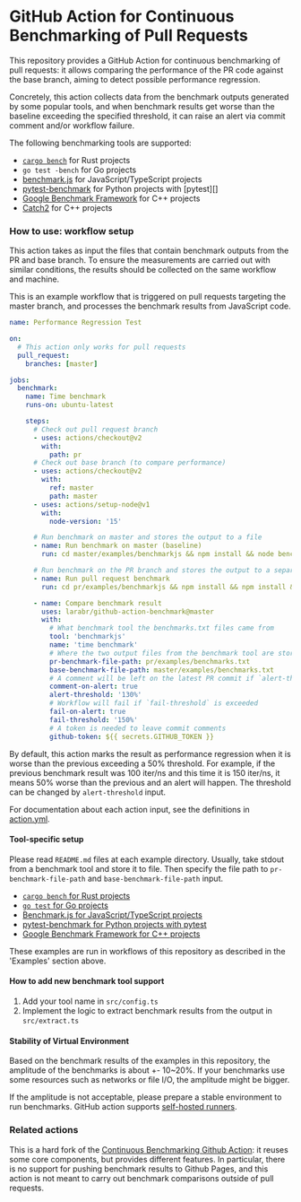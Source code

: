 GitHub Action for Continuous Benchmarking of Pull Requests
=========================================

This repository provides a GitHub Action for continuous benchmarking of pull requests: it allows comparing the performance of the PR code against the base branch, aiming to detect possible performance regression. 

Concretely, this action collects data from the benchmark outputs generated by some popular tools, and when benchmark results get worse than the baseline exceeding the specified threshold, it can raise an alert via commit comment and/or workflow failure.

The following benchmarking tools are supported:

- [`cargo bench`][cargo-bench] for Rust projects
- `go test -bench` for Go projects
- [benchmark.js][benchmarkjs] for JavaScript/TypeScript projects
- [pytest-benchmark][] for Python projects with [pytest][]
- [Google Benchmark Framework][google-benchmark] for C++ projects
- [Catch2][catch2] for C++ projects

### How to use: workflow setup

This action takes as input the files that contain benchmark outputs from the PR and base branch.
To ensure the measurements are carried out with similar conditions, the results should be collected on the same workflow and machine.

This is an example workflow that is triggered on pull requests targeting the master branch, and processes the benchmark results from JavaScript code. 

```yaml
name: Performance Regression Test

on:
  # This action only works for pull requests
  pull_request:
    branches: [master]

jobs:
  benchmark:
    name: Time benchmark
    runs-on: ubuntu-latest

    steps:
      # Check out pull request branch
      - uses: actions/checkout@v2
        with:
          path: pr
      # Check out base branch (to compare performance)
      - uses: actions/checkout@v2
        with:
          ref: master
          path: master
      - uses: actions/setup-node@v1
        with:
          node-version: '15'

      # Run benchmark on master and stores the output to a file
      - name: Run benchmark on master (baseline)
        run: cd master/examples/benchmarkjs && npm install && node bench.js | tee benchmarks.txt

      # Run benchmark on the PR branch and stores the output to a separate file (must use the same tool as above)
      - name: Run pull request benchmark
        run: cd pr/examples/benchmarkjs && npm install && npm install && node bench.js | tee benchmarks.txt

      - name: Compare benchmark result
        uses: larabr/github-action-benchmark@master
        with:
          # What benchmark tool the benchmarks.txt files came from
          tool: 'benchmarkjs'
          name: 'time benchmark'
          # Where the two output files from the benchmark tool are stored
          pr-benchmark-file-path: pr/examples/benchmarks.txt
          base-benchmark-file-path: master/examples/benchmarks.txt
          # A comment will be left on the latest PR commit if `alert-threshold` is exceeded 
          comment-on-alert: true
          alert-threshold: '130%'
          # Workflow will fail if `fail-threshold` is exceeded
          fail-on-alert: true
          fail-threshold: '150%'
          # A token is needed to leave commit comments
          github-token: ${{ secrets.GITHUB_TOKEN }}
```

By default, this action marks the result as performance regression when it is worse than the previous
exceeding a 50% threshold. For example, if the previous benchmark result was 100 iter/ns and this time
it is 150 iter/ns, it means 50% worse than the previous and an alert will happen. The threshold can
be changed by `alert-threshold` input.

For documentation about each action input, see the definitions in [action.yml](./action.yml).

#### Tool-specific setup

Please read `README.md` files at each example directory. Usually, take stdout from a benchmark tool
and store it to file. Then specify the file path to `pr-benchmark-file-path` and `base-benchmark-file-path` input.

- [`cargo bench` for Rust projects](./examples/rust/README.md)
- [`go test` for Go projects](./examples/go/README.md)
- [Benchmark.js for JavaScript/TypeScript projects](./examples/benchmarkjs/README.md)
- [pytest-benchmark for Python projects with pytest](./examples/pytest/README.md)
- [Google Benchmark Framework for C++ projects](./examples/cpp/README.md)

These examples are run in workflows of this repository as described in the 'Examples' section above.


#### How to add new benchmark tool support

1. Add your tool name in `src/config.ts`
2. Implement the logic to extract benchmark results from the output in `src/extract.ts`


#### Stability of Virtual Environment

Based on the benchmark results of the examples in this repository, the amplitude of the benchmarks
is about +- 10~20%. If your benchmarks use some resources such as networks or file I/O, the amplitude
might be bigger.

If the amplitude is not acceptable, please prepare a stable environment to run benchmarks.
GitHub action supports [self-hosted runners](https://help.github.com/en/actions/automating-your-workflow-with-github-actions/about-self-hosted-runners).


### Related actions

This is a hard fork of the [Continuous Benchmarking Github Action](https://github.com/rhysd/github-action-benchmark): it reuses some core components, but provides different features. In particular, there is no support for pushing benchmark results to Github Pages, and this action is not meant to carry out benchmark comparisons outside of pull requests.


[cargo-bench]: https://doc.rust-lang.org/cargo/commands/cargo-bench.html
[benchmarkjs]: https://benchmarkjs.com/
[pytest-benchmark]: https://pypi.org/project/pytest-benchmark/
[google-benchmark]: https://github.com/google/benchmark
[catch2]: https://github.com/catchorg/Catch2

